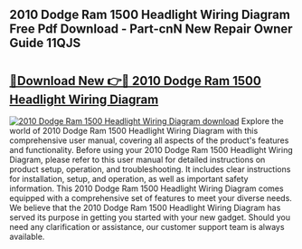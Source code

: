 ## 2010 Dodge Ram 1500 Headlight Wiring Diagram Free Pdf Download - Part-cnN New Repair Owner Guide 11QJS

# <h2><a href="http://dfl9h2y.blite.top/?on=2010+Dodge+Ram+1500+Headlight+Wiring+Diagram">🔗Download New 👉🔴 2010 Dodge Ram 1500 Headlight Wiring Diagram</a></h2>

[![2010 Dodge Ram 1500 Headlight Wiring Diagram download](https://i.imgur.com/lujVjoI.png)](http://dfl9h2y.blite.top/?on=2010+Dodge+Ram+1500+Headlight+Wiring+Diagram)
Explore the world of 2010 Dodge Ram 1500 Headlight Wiring Diagram with this comprehensive user manual, covering all aspects of the product's features and functionality. Before using your 2010 Dodge Ram 1500 Headlight Wiring Diagram, please refer to this user manual for detailed instructions on product setup, operation, and troubleshooting. It includes clear instructions for installation, setup, and operation, as well as important safety information. This 2010 Dodge Ram 1500 Headlight Wiring Diagram comes equipped with a comprehensive set of features to meet your diverse needs. We believe that the 2010 Dodge Ram 1500 Headlight Wiring Diagram has served its purpose in getting you started with your new gadget. Should you need any clarification or assistance, our customer support team is always available.
